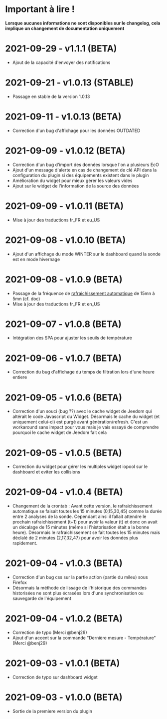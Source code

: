 # Important à lire !

__Lorsque aucunes informations ne sont disponibles sur le changelog, cela implique un changement de documentation uniquement__

# 2021-09-29 - v1.1.1 (BETA)

- Ajout de la capacité d'envoyer des notifications
# 2021-09-21 - v1.0.13 (STABLE)

- Passage en stable de la version 1.0.13
# 2021-09-11 - v1.0.13 (BETA)

- Correction d'un bug d'affichage pour les données OUTDATED
# 2021-09-09 - v1.0.12 (BETA)

- Correction d'un bug d'import des données lorsque l'on a plusieurs EcO
- Ajout d'un message d'alerte en cas de changement de clé API dans la configuration du plugin si des équipements existent dans le plugin
- Amélioration du widget pour mieux gérer les valeurs vides
- Ajout sur le widget de l'information de la source des données
# 2021-09-09 - v1.0.11 (BETA)

- Mise à jour des traductions fr_FR et eu_US
# 2021-09-08 - v1.0.10 (BETA)

- Ajout d'un affichage du mode WINTER sur le dashboard quand la sonde est en mode hivernage
# 2021-09-08 - v1.0.9 (BETA)

- Passage de la fréquence de [rafraichissement automatique](https://mguyard.github.io/Jeedom-Documentations/fr_FR/iopool_EcO/documentation#Automatique) de 15mn à 5mn (cf. doc)
- Mise à jour des traductions fr_FR et en_US
# 2021-09-07 - v1.0.8 (BETA)

- Intégration des SPA pour ajuster les seuils de température
# 2021-09-06 - v1.0.7 (BETA)

- Correction du bug d'affichage du temps de filtration lors d'une heure entiere
# 2021-09-05 - v1.0.6 (BETA)

- Correction d'un souci (bug ??) avec le cache widget de Jeedom qui altérait le code Javascript du Widget. Désormais le cache du widget (et uniquement celui-ci) est purgé avant génération/refresh. C'est un workaround sans impact pour vous mais je vais essayé de comprendre pourquoi le cache widget de Jeedom fait cela
# 2021-09-05 - v1.0.5 (BETA)

- Correction du widget pour gérer les multiples widget iopool sur le dashboard et eviter les collisions
# 2021-09-04 - v1.0.4 (BETA)

- Changement de la crontab : Avant cette version, le rafraichissement automatique se faisait toutes les 15 minutes (0,15,30,45) comme la durée entre 2 analyses de la sonde. Cependant ainsi il fallait attendre le prochain rafraichissement (t+1) pour avoir la valeur (t) et donc on avait un décalage de 15 minutes (même si l'historisation était a la bonne heure). Désormais le rafraichissement se fait toutes les 15 minutes mais déclalé de 2 minutes (2,17,32,47) pour avoir les données plus rapidement.
# 2021-09-04 - v1.0.3 (BETA)

- Correction d'un bug css sur la partie action (partie du mileu) sous Firefox
- Désormais la méthode de lissage de l'historique des commandes historisées ne sont plus écrasées lors d'une synchronisation ou sauvegarde de l'équipement
# 2021-09-04 - v1.0.2 (BETA)

- Correction de typo (Merci @benj29)
- Ajout d'un accent sur la commande "Dernière mesure - Température" (Merci @benj29)
# 2021-09-03 - v1.0.1 (BETA)

- Correction de typo sur dashboard widget
# 2021-09-03 - v1.0.0 (BETA)

- Sortie de la premiere version du plugin